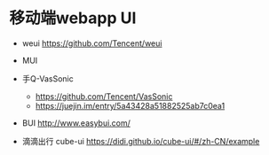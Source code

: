 # 移动端webapp UI

- weui https://github.com/Tencent/weui
- MUI
- 手Q-VasSonic

  - <https://github.com/Tencent/VasSonic>
  - <https://juejin.im/entry/5a43428a51882525ab7c0ea1>

- BUI <http://www.easybui.com/>
- 滴滴出行 cube-ui <https://didi.github.io/cube-ui/#/zh-CN/example>
